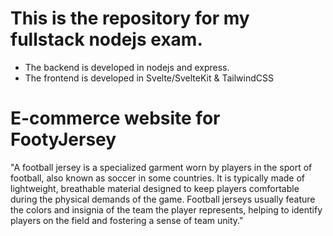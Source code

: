 # This is the repository for my fullstack nodejs exam.

- The backend is developed in nodejs and express.
- The frontend is developed in Svelte/SvelteKit & TailwindCSS

# E-commerce website for FootyJersey

"A football jersey is a specialized garment worn by players in the sport of football, also known as soccer in some countries. 
It is typically made of lightweight, breathable material designed to keep players comfortable during the physical demands of the game. 
Football jerseys usually feature the colors and insignia of the team the player represents, helping to identify players on the field and fostering a sense of team unity."
